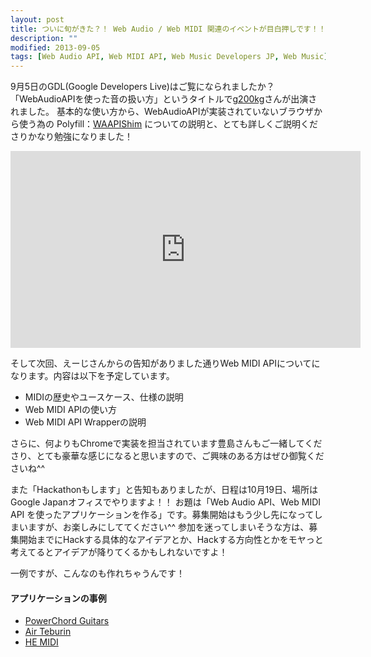 ```yaml
---
layout: post
title: ついに旬がきた？！ Web Audio / Web MIDI 関連のイベントが目白押しです！！
description: ""
modified: 2013-09-05
tags: [Web Audio API, Web MIDI API, Web Music Developers JP, Web Music]
---
```

<div> </div>


9月5日のGDL(Google Developers Live)はご覧になられましたか？
「WebAudioAPIを使った音の扱い方」というタイトルで<a href="//twitter.com/g200kg" target="_blank">g200kg</a>さんが出演されました。
基本的な使い方から、WebAudioAPIが実装されていないブラウザから使う為の
Polyfill：<a href="https://github.com/g200kg/WAAPISim" target="_blank">WAAPIShim</a> についての説明と、とても詳しくご説明くださりかなり勉強になりました！

<div class="post-image-center">
<iframe width="560" height="315" src="https://www.youtube.com/embed/sMoQHFz2AMo" frameborder="0" allow="autoplay; encrypted-media" allowfullscreen></iframe>
</div>


そして次回、えーじさんからの告知がありました通りWeb MIDI APIについてになります。内容は以下を予定しています。

- MIDIの歴史やユースケース、仕様の説明
- Web MIDI APIの使い方
- Web MIDI API Wrapperの説明

さらに、何よりもChromeで実装を担当されています豊島さんもご一緒してくださり、とても豪華な感じになると思いますので、ご興味のある方はぜひ御覧くださいね^^


また「Hackathonもします」と告知もありましたが、日程は10月19日、場所はGoogle Japanオフィスでやりますよ！！
お題は「Web Audio API、Web MIDI API を使ったアプリケーションを作る」です。募集開始はもう少し先になってしまいますが、お楽しみにしててください^^
参加を迷ってしまいそうな方は、募集開始までにHackする具体的なアイデアとか、Hackする方向性とかをモヤっと考えてるとアイデアが降りてくるかもしれないですよ！


一例ですが、こんなのも作れちゃうんです！

#### アプリケーションの事例
- <a href="http://aikelab.net/pg01/" target="_blank">PowerChord Guitars</a><br>
- <a href="http://www.g200kg.com/teburin/" target="_blank">Air Teburin</a><br> 
- <a href="http://db.tt/i8HuvYfI" target="_blank">HE MIDI</a> 


